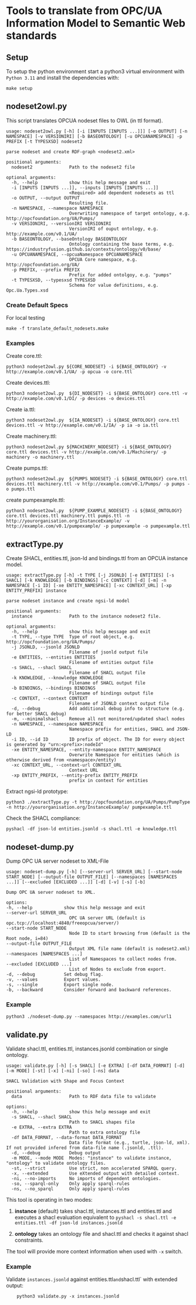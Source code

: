 # Tools to translate from OPC/UA Information Model to Semantic Web standards

## Setup

To setup the python environment start a python3 virtual environment with `Python 3.11` and install the dependencies with:

`make setup`

## nodeset2owl.py

This script translates OPCUA nodeset files to OWL (in ttl format).

```console
usage: nodeset2owl.py [-h] [-i [INPUTS [INPUTS ...]]] [-o OUTPUT] [-n NAMESPACE] [-v VERSIONIRI] [-b BASEONTOLOGY] [-u OPCUANAMESPACE] -p PREFIX [-t TYPESXSD] nodeset2

parse nodeset and create RDF-graph <nodeset2.xml>

positional arguments:
  nodeset2              Path to the nodeset2 file

optional arguments:
  -h, --help            show this help message and exit
  -i [INPUTS [INPUTS ...]], --inputs [INPUTS [INPUTS ...]]
                        <Required> add dependent nodesets as ttl
  -o OUTPUT, --output OUTPUT
                        Resulting file.
  -n NAMESPACE, --namespace NAMESPACE
                        Overwriting namespace of target ontology, e.g. http://opcfoundation.org/UA/Pumps/
  -v VERSIONIRI, --versionIRI VERSIONIRI
                        VersionIRI of ouput ontology, e.g. http://example.com/v0.1/UA/
  -b BASEONTOLOGY, --baseOntology BASEONTOLOGY
                        Ontology containing the base terms, e.g. https://industryfusion.github.io/contexts/ontology/v0/base/
  -u OPCUANAMESPACE, --opcuaNamespace OPCUANAMESPACE
                        OPCUA Core namespace, e.g. http://opcfoundation.org/UA/
  -p PREFIX, --prefix PREFIX
                        Prefix for added ontolgoy, e.g. "pumps"
  -t TYPESXSD, --typesxsd TYPESXSD
                        Schema for value definitions, e.g. Opc.Ua.Types.xsd
```

### Create Default Specs
For local testing

    make -f translate_default_nodesets.make


### Examples

Create core.ttl:

    python3 nodeset2owl.py ${CORE_NODESET} -i ${BASE_ONTOLOGY} -v http://example.com/v0.1/UA/ -p opcua -o core.ttl


Create devices.ttl:

    python3 nodeset2owl.py  ${DI_NODESET} -i ${BASE_ONTOLOGY} core.ttl -v http://example.com/v0.1/DI/ -p devices -o devices.ttl

Create ia.ttl:

    python3 nodeset2owl.py  ${IA_NODESET} -i ${BASE_ONTOLOGY} core.ttl devices.ttl -v http://example.com/v0.1/IA/ -p ia -o ia.ttl

Create machinery.ttl:

    python3 nodeset2owl.py ${MACHINERY_NODESET} -i ${BASE_ONTOLOGY} core.ttl devices.ttl -v http://example.com/v0.1/Machinery/ -p machinery -o machinery.ttl


Create pumps.ttl:

    python3 nodeset2owl.py  ${PUMPS_NODESET} -i ${BASE_ONTOLOGY} core.ttl devices.ttl machinery.ttl -v http://example.com/v0.1/Pumps/ -p pumps -o pumps.ttl

create pumpexample.ttl:

    python3 nodeset2owl.py  ${PUMP_EXAMPLE_NODESET} -i ${BASE_ONTOLOGY} core.ttl devices.ttl machinery.ttl pumps.ttl -n http://yourorganisation.org/InstanceExample/ -v http://example.com/v0.1/pumpexample/ -p pumpexample -o pumpexample.ttl



## extractType.py

Create SHACL, entities.ttl, json-ld and bindings.ttl from an OPCUA instance model.

```console
usage: extractType.py [-h] -t TYPE [-j JSONLD] [-e ENTITIES] [-s SHACL] [-k KNOWLEDGE] [-b BINDINGS] [-c CONTEXT] [-d] [-m] -n NAMESPACE [-i ID] [-xe ENTITY_NAMESPACE] [-xc CONTEXT_URL] [-xp ENTITY_PREFIX] instance

parse nodeset instance and create ngsi-ld model

positional arguments:
  instance              Path to the instance nodeset2 file.

optional arguments:
  -h, --help            show this help message and exit
  -t TYPE, --type TYPE  Type of root object, e.g. http://opcfoundation.org/UA/Pumps/
  -j JSONLD, --jsonld JSONLD
                        Filename of jsonld output file
  -e ENTITIES, --entities ENTITIES
                        Filename of entities output file
  -s SHACL, --shacl SHACL
                        Filename of SHACL output file
  -k KNOWLEDGE, --knowledge KNOWLEDGE
                        Filename of SHACL output file
  -b BINDINGS, --bindings BINDINGS
                        Filename of bindings output file
  -c CONTEXT, --context CONTEXT
                        Filename of JSONLD context output file
  -d, --debug           Add additional debug info to structure (e.g. for better SHACL debug)
  -m, --minimalshacl    Remove all not monitored/updated shacl nodes
  -n NAMESPACE, --namespace NAMESPACE
                        Namespace prefix for entities, SHACL and JSON-LD
  -i ID, --id ID        ID prefix of object. The ID for every object is generated by "urn:<prefix>:nodeId"
  -xe ENTITY_NAMESPACE, --entity-namespace ENTITY_NAMESPACE
                        Overwrite Namespace for entities (which is otherwise derived from <namespace>/entity)
  -xc CONTEXT_URL, --context-url CONTEXT_URL
                        Context URL
  -xp ENTITY_PREFIX, --entity-prefix ENTITY_PREFIX
                        prefix in context for entities
```

Extract ngsi-ld prototype:

    python3 ./extractType.py -t http://opcfoundation.org/UA/Pumps/PumpType -n http://yourorganisation.org/InstanceExample/ pumpexample.ttl


Check the SHACL compliance:

    pyshacl -df json-ld entities.jsonld -s shacl.ttl -e knowledge.ttl


## nodeset-dump.py
Dump OPC UA server nodeset to XML-File

    usage: nodeset-dump.py [-h] [--server-url SERVER_URL] [--start-node START_NODE] [--output-file OUTPUT_FILE] [--namespaces [NAMESPACES ...]] [--excluded [EXCLUDED ...]] [-d] [-v] [-s] [-b]

    Dump OPC UA server nodeset to XML.

    options:
    -h, --help            show this help message and exit
    --server-url SERVER_URL
                            OPC UA server URL (default is opc.tcp://localhost:4840/freeopcua/server/)
    --start-node START_NODE
                            Node ID to start browsing from (default is the Root node, i=84)
    --output-file OUTPUT_FILE
                            Output XML file name (default is nodeset2.xml)
    --namespaces [NAMESPACES ...]
                            List of Namespaces to collect nodes from.
    --excluded [EXCLUDED ...]
                            List of Nodes to exclude from export.
    -d, --debug           Set debug flag.
    -v, --values          Export values.
    -s, --single          Export single node.
    -b, --backward        Consider forward and backward references.

### Example

    python3 ./nodeset-dump.py --namespaces http://examples.com/url1

## validate.py

Validate shacl.ttl, entities.ttl, instances.jsonld combination or single ontology.


```console
usage: validate.py [-h] [-s SHACL] [-e EXTRA] [-df DATA_FORMAT] [-d] [-m MODE] [-st] [-x] [-ni] [-so] [-ns] data

SHACL Validation with Shape and Focus Context

positional arguments:
  data                  Path to RDF data file to validate

options:
  -h, --help            show this help message and exit
  -s SHACL, --shacl SHACL
                        Path to SHACL shapes file
  -e EXTRA, --extra EXTRA
                        Path to extra ontology file
  -df DATA_FORMAT, --data-format DATA_FORMAT
                        Data file format (e.g., turtle, json-ld, xml). If not provided infered from data-file name (.jsonld, .ttl).
  -d, --debug           Debug output
  -m MODE, --mode MODE  Modes: "instance" to validate instance, "ontology" to validate ontology files.
  -st, --strict         Use strict, non accelerated SPARQL query.
  -x, --extended        Use eXtended output with detailed context.
  -ni, --no-imports     No imports of dependent ontologies.
  -so, --sparql-only    Only apply sparql-rules
  -ns, --no_sparql      Only apply sparql-rules

```

This tool is operating in two modes:

1) **instance** (default) takes shacl.ttl, instances.ttl and entities.ttl and executes a shacl evaluation equivalent to
`pyshacl -s shacl.ttl -e entities.ttl -df json-ld instances.jsonld`

2) **ontology** takes an ontology file and shacl.ttl and checks it against shacl constraints.


The tool will provide more context information when used with `-x` switch.
### Example

Validate `instances.jsonld` against entities.ttl` and `shacl.ttl` with extended output:

        python3 validate.py -x instances.jsonld

